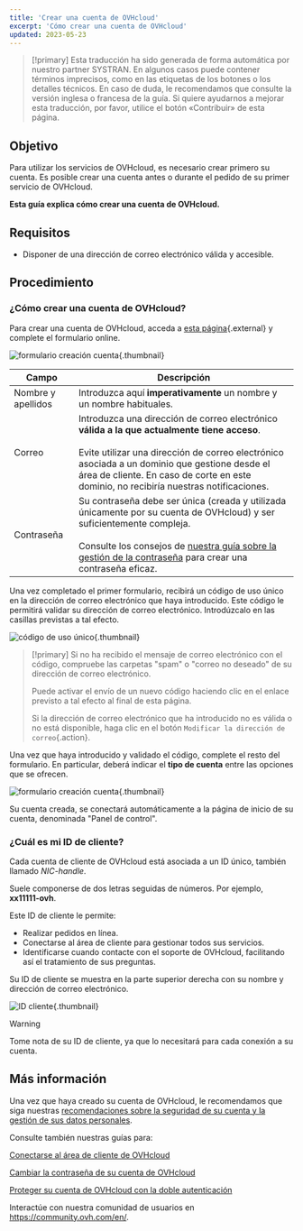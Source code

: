 ```yaml
---
title: 'Crear una cuenta de OVHcloud'
excerpt: 'Cómo crear una cuenta de OVHcloud'
updated: 2023-05-23
---
```


> [!primary]
> Esta traducción ha sido generada de forma automática por nuestro partner SYSTRAN. En algunos casos puede contener términos imprecisos, como en las etiquetas de los botones o los detalles técnicos. En caso de duda, le recomendamos que consulte la versión inglesa o francesa de la guía. Si quiere ayudarnos a mejorar esta traducción, por favor, utilice el botón «Contribuir» de esta página.
>

## Objetivo

Para utilizar los servicios de OVHcloud, es necesario crear primero su cuenta.
Es posible crear una cuenta antes o durante el pedido de su primer servicio de OVHcloud.

**Esta guía explica cómo crear una cuenta de OVHcloud.**

## Requisitos

- Disponer de una dirección de correo electrónico válida y accesible.

## Procedimiento

### ¿Cómo crear una cuenta de OVHcloud?

Para crear una cuenta de OVHcloud, acceda a [esta página](https://www.ovh.com/auth/?action=gotomanager&from=https://www.ovh.es/&ovhSubsidiary=es){.external} y complete el formulario online.

![formulario creación cuenta](images/account-creation.png){.thumbnail}

|Campo|Descripción|
|---|---|
|Nombre y apellidos|Introduzca aquí **imperativamente** un nombre y un nombre habituales.|
|Correo|Introduzca una dirección de correo electrónico **válida a la que actualmente tiene acceso**.<br><br>Evite utilizar una dirección de correo electrónico asociada a un dominio que gestione desde el área de cliente. En caso de corte en este dominio, no recibiría nuestras notificaciones.|
|Contraseña|Su contraseña debe ser única (creada y utilizada únicamente por su cuenta de OVHcloud) y ser suficientemente compleja.<br><br>Consulte los consejos de [nuestra guía sobre la gestión de la contraseña](/pages/account/customer/manage-ovh-password#generar-una-contrasena-adecuada) para crear una contraseña eficaz.|

Una vez completado el primer formulario, recibirá un código de uso único en la dirección de correo electrónico que haya introducido. Este código le permitirá validar su dirección de correo electrónico. Introdúzcalo en las casillas previstas a tal efecto.

![código de uso único](images/code.png){.thumbnail}

> [!primary]
> Si no ha recibido el mensaje de correo electrónico con el código, compruebe las carpetas "spam" o "correo no deseado" de su dirección de correo electrónico.
>
> Puede activar el envío de un nuevo código haciendo clic en el enlace previsto a tal efecto al final de esta página.
>
> Si la dirección de correo electrónico que ha introducido no es válida o no está disponible, haga clic en el botón `Modificar la dirección de correo`{.action}.
>

Una vez que haya introducido y validado el código, complete el resto del formulario. En particular, deberá indicar el **tipo de cuenta** entre las opciones que se ofrecen.

![formulario creación cuenta](images/account-type.png){.thumbnail}

Su cuenta creada, se conectará automáticamente a la página de inicio de su cuenta, denominada "Panel de control".

### ¿Cuál es mi ID de cliente?

Cada cuenta de cliente de OVHcloud está asociada a un ID único, también llamado *NIC-handle*.

Suele componerse de dos letras seguidas de números. Por ejemplo, **xx11111-ovh**.

Este ID de cliente le permite:

- Realizar pedidos en línea.
- Conectarse al área de cliente para gestionar todos sus servicios.
- Identificarse cuando contacte con el soporte de OVHcloud, facilitando así el tratamiento de sus preguntas.

Su ID de cliente se muestra en la parte superior derecha con su nombre y dirección de correo electrónico.

![ID cliente](images/nic-handle.png){.thumbnail}

> [!warning]
> Tome nota de su ID de cliente, ya que lo necesitará para cada conexión a su cuenta.

## Más información

Una vez que haya creado su cuenta de OVHcloud, le recomendamos que siga nuestras [recomendaciones sobre la seguridad de su cuenta y la gestión de sus datos personales](/pages/account_and_service_management/account_information/all_about_username).

Consulte también nuestras guías para:

[Conectarse al área de cliente de OVHcloud](/pages/account_and_service_management/account_information/ovhcloud-account-login)

[Cambiar la contraseña de su cuenta de OVHcloud](/pages/account_and_service_management/account_information/manage-ovh-password)

[Proteger su cuenta de OVHcloud con la doble autenticación](/pages/account_and_service_management/account_information/secure-ovhcloud-account-with-2fa)

Interactúe con nuestra comunidad de usuarios en <https://community.ovh.com/en/>.
